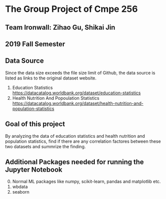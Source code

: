 # The Group Project of Cmpe 256
## Team Ironwall: Zihao Gu, Shikai Jin
## 2019 Fall Semester

## Data Source
Since the data size exceeds the file size limit of Github, the data source is listed as links to the original dataset website.
1. Education Statistics
https://datacatalog.worldbank.org/dataset/education-statistics
2. Health Nutrition And Popoulation Statistics
https://datacatalog.worldbank.org/dataset/health-nutrition-and-population-statistics

## Goal of this project
By analyzing the data of education statistics and health nutrition and population statistics, find if there are any correlation factores between these two datasets and summrize the finding.

## Additional Packages needed for running the Jupyter Notebook
0. Normal ML packages like numpy, scikit-learn, pandas and matplotlib etc.
1. wbdata
2. seaborn